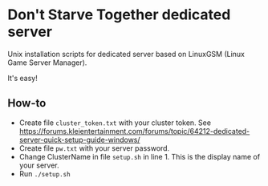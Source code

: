# Don't Starve Together dedicated server
Unix installation scripts for dedicated server based on LinuxGSM (Linux Game Server Manager). 

It's easy!

## How-to

* Create file ``cluster_token.txt`` with your cluster token. See https://forums.kleientertainment.com/forums/topic/64212-dedicated-server-quick-setup-guide-windows/
* Create file ``pw.txt`` with your server password.
* Change ClusterName in file ``setup.sh`` in line 1. This is the display name of your server.
* Run ``./setup.sh``
